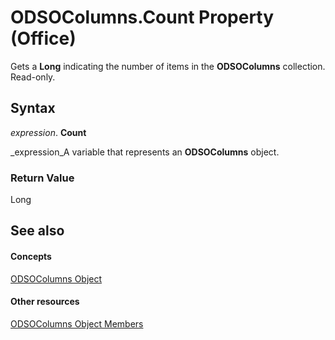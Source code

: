 
# ODSOColumns.Count Property (Office)

Gets a  **Long** indicating the number of items in the **ODSOColumns** collection. Read-only.


## Syntax

 _expression_. **Count**

 _expression_A variable that represents an  **ODSOColumns** object.


### Return Value

Long


## See also


#### Concepts


 [ODSOColumns Object](eaac6cd2-45ff-72ea-c9c9-a22f24214756.md)
#### Other resources


 [ODSOColumns Object Members](acb82ad1-eef7-2b24-38f6-9dbc22228ee5.md)
